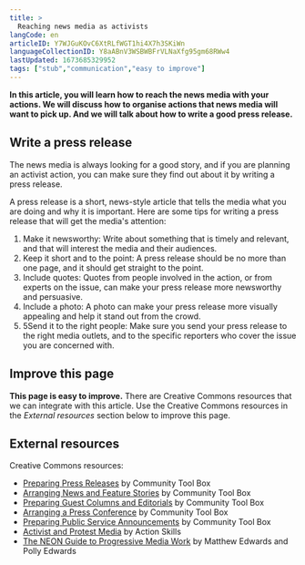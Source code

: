 ```yaml
---
title: >
  Reaching news media as activists
langCode: en
articleID: Y7WJGuKOvC6XtRLfWGT1hi4X7h3SKiWn
languageCollectionID: Y8aABnV3WSBWBFrVLNaXfg95gm68RWw4
lastUpdated: 1673685329952
tags: ["stub","communication","easy to improve"]
---
```


**In this article, you will learn how to reach the news media with your actions. We will discuss how to organise actions that news media will want to pick up. And we will talk about how to write a good press release.**

## Write a press release

The news media is always looking for a good story, and if you are planning an activist action, you can make sure they find out about it by writing a press release.

A press release is a short, news-style article that tells the media what you are doing and why it is important. Here are some tips for writing a press release that will get the media's attention:

1.  Make it newsworthy: Write about something that is timely and relevant, and that will interest the media and their audiences.
2.  Keep it short and to the point: A press release should be no more than one page, and it should get straight to the point.
3.  Include quotes: Quotes from people involved in the action, or from experts on the issue, can make your press release more newsworthy and persuasive.
4.  Include a photo: A photo can make your press release more visually appealing and help it stand out from the crowd.
5.  5Send it to the right people: Make sure you send your press release to the right media outlets, and to the specific reporters who cover the issue you are concerned with.

## Improve this page

**This page is easy to improve.** There are Creative Commons resources that we can integrate with this article. Use the Creative Commons resources in the _External resources_ section below to improve this page.

## External resources

Creative Commons resources:

-   [Preparing Press Releases](https://ctb.ku.edu/en/table-of-contents/participation/promoting-interest/press-releases/main) by Community Tool Box
-   [Arranging News and Feature Stories](https://ctb.ku.edu/en/table-of-contents/participation/promoting-interest/news-feature-stories/main) by Community Tool Box
-   [Preparing Guest Columns and Editorials](https://ctb.ku.edu/en/table-of-contents/participation/promoting-interest/guest-columns-editorials/main) by Community Tool Box
-   [Arranging a Press Conference](https://ctb.ku.edu/en/table-of-contents/participation/promoting-interest/press-conference/main) by Community Tool Box
-   [Preparing Public Service Announcements](https://ctb.ku.edu/en/community-tool-box-toc/promoting-interest-and-participation-initiatives/chapter-6-promoting-inter-25) by Community Tool Box
-   [Activist and Protest Media](https://actionskills.co/resources/activist-media/) by Action Skills
-   [The NEON Guide to Progressive Media Work](https://commonslibrary.org/the-neon-guide-to-progressive-media-work/) by Matthew Edwards and Polly Edwards